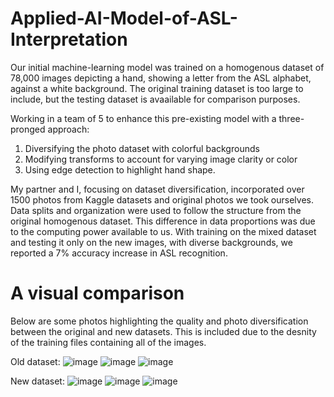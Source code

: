 # Applied-AI-Model-of-ASL-Interpretation
Our initial machine-learning model was trained on a homogenous dataset of 78,000 images depicting a hand, showing a letter from the ASL alphabet, against a white background. The original training dataset is too large to include, but the testing dataset is avaailable for comparison purposes. 

Working in a team of 5 to enhance this pre-existing model with a three-pronged approach: 
1. Diversifying the photo dataset with colorful backgrounds
2. Modifying transforms to account for varying image clarity or color
3. Using edge detection to highlight hand shape.

My partner and I, focusing on dataset diversification, incorporated over 1500 photos from Kaggle datasets and original photos we took ourselves. Data splits and organization were used to follow the structure from the original homogenous dataset. This difference in data proportions was due to the computing power available to us. With training on the mixed dataset and testing it only on the new images, with diverse backgrounds, we reported a 7% accuracy increase in ASL recognition. 

# A visual comparison
Below are some photos highlighting the quality and photo diversification between the original and new datasets. This is included due to the desnity of the training files containing all of the images. 

Old dataset: 
![image](https://github.com/gleverette/Applied-AI-Model-of-ASL-Interpretation/assets/108033707/99d67e78-ad23-4c14-a610-c5c7c9aa341b)
![image](https://github.com/gleverette/Applied-AI-Model-of-ASL-Interpretation/assets/108033707/eb2819cb-6356-4b6c-8447-644a96d6e354)
![image](https://github.com/gleverette/Applied-AI-Model-of-ASL-Interpretation/assets/108033707/95403d25-c812-4f97-b654-b4aee7a94b9d)

New dataset: 
![image](https://github.com/gleverette/Applied-AI-Model-of-ASL-Interpretation/assets/108033707/2e7965d5-0af3-4c3d-9b23-ddf3a355f3df)
![image](https://github.com/gleverette/Applied-AI-Model-of-ASL-Interpretation/assets/108033707/745dadc0-54b4-4903-b5d0-c1cb7876787d)
![image](https://github.com/gleverette/Applied-AI-Model-of-ASL-Interpretation/assets/108033707/c2676705-3dbb-429b-a1f4-46b8cfe5bbe3)












